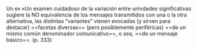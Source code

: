 Un ex «Un examen cuidadoso de la variación entre univdades significativas sugiere la NO equivalencia de los mensajes transmitidos con una o la otra alternativa, las distintas “variantes” vienen evocadas (y sirven para destacar) ==facetas diversas== (pero posiblemente periféricas) ==de un mismo común denominador comunicativo==, o sea, ==de un mensaje básico==. (p. 333)
